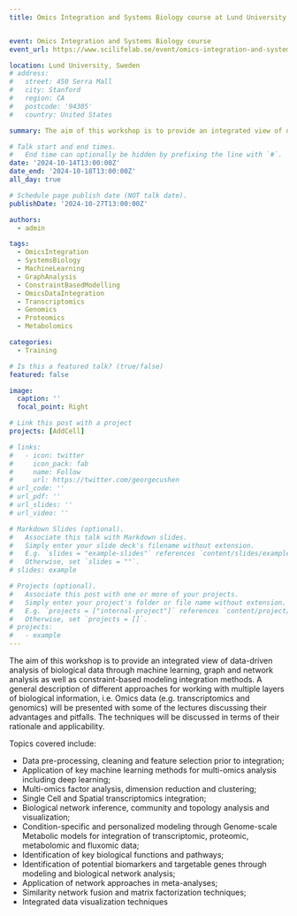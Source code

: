 ```yaml
---
title: Omics Integration and Systems Biology course at Lund University!


event: Omics Integration and Systems Biology course
event_url: https://www.scilifelab.se/event/omics-integration-and-systems-biology/

location: Lund University, Sweden
# address:
#   street: 450 Serra Mall
#   city: Stanford
#   region: CA
#   postcode: '94305'
#   country: United States

summary: The aim of this workshop is to provide an integrated view of data-driven analysis of biological data through machine learning, graph and network analysis as well as constraint-based modeling integration methods. A general description of different approaches for working with multiple layers of biological information, i.e. Omics data (e.g. transcriptomics and genomics) will be presented with some of the lectures discussing their advantages and pitfalls. The techniques will be discussed in terms of their rationale and applicability.

# Talk start and end times.
#   End time can optionally be hidden by prefixing the line with `#`.
date: '2024-10-14T13:00:00Z'
date_end: '2024-10-18T13:00:00Z'
all_day: true

# Schedule page publish date (NOT talk date).
publishDate: '2024-10-27T13:00:00Z'

authors:
  - admin

tags:
  - OmicsIntegration
  - SystemsBiology
  - MachineLearning
  - GraphAnalysis
  - ConstraintBasedModelling
  - OmicsDataIntegration
  - Transcriptomics
  - Genomics
  - Proteomics
  - Metabolomics

categories:
  - Training

# Is this a featured talk? (true/false)
featured: false

image:
  caption: ''
  focal_point: Right

# Link this post with a project
projects: [AddCell]

# links:
#   - icon: twitter
#     icon_pack: fab
#     name: Follow
#     url: https://twitter.com/georgecushen
# url_code: ''
# url_pdf: ''
# url_slides: ''
# url_video: ''

# Markdown Slides (optional).
#   Associate this talk with Markdown slides.
#   Simply enter your slide deck's filename without extension.
#   E.g. `slides = "example-slides"` references `content/slides/example-slides.md`.
#   Otherwise, set `slides = ""`.
# slides: example

# Projects (optional).
#   Associate this post with one or more of your projects.
#   Simply enter your project's folder or file name without extension.
#   E.g. `projects = ["internal-project"]` references `content/project/deep-learning/index.md`.
#   Otherwise, set `projects = []`.
# projects:
#   - example
---
```


<!-- {{% callout note %}}
Click on the **Slides** button above to view the built-in slides feature.
{{% /callout %}}

Slides can be added in a few ways:

- **Create** slides using Hugo Blox Builder's [_Slides_](https://docs.hugoblox.com/reference/content-types/) feature and link using `slides` parameter in the front matter of the talk file
- **Upload** an existing slide deck to `static/` and link using `url_slides` parameter in the front matter of the talk file
- **Embed** your slides (e.g. Google Slides) or presentation video on this page using [shortcodes](https://docs.hugoblox.com/reference/markdown/).

Further event details, including [page elements](https://docs.hugoblox.com/reference/markdown/) such as image galleries, can be added to the body of this page. -->

The aim of this workshop is to provide an integrated view of data-driven analysis of biological data through machine learning, graph and network analysis as well as constraint-based modeling integration methods. A general description of different approaches for working with multiple layers of biological information, i.e. Omics data (e.g. transcriptomics and genomics) will be presented with some of the lectures discussing their advantages and pitfalls. The techniques will be discussed in terms of their rationale and applicability.

Topics covered include:

- Data pre-processing, cleaning and feature selection prior to integration;
- Application of key machine learning methods for multi-omics analysis including deep learning;
- Multi-omics factor analysis, dimension reduction and clustering;
- Single Cell and Spatial transcriptomics integration;
- Biological network inference, community and topology analysis and visualization;
- Condition-specific and personalized modeling through Genome-scale Metabolic models for integration of transcriptomic, proteomic, metabolomic and fluxomic data;
- Identification of key biological functions and pathways;
- Identification of potential biomarkers and targetable genes through modeling and biological network analysis;
- Application of network approaches in meta-analyses;
- Similarity network fusion and matrix factorization techniques;
- Integrated data visualization techniques
